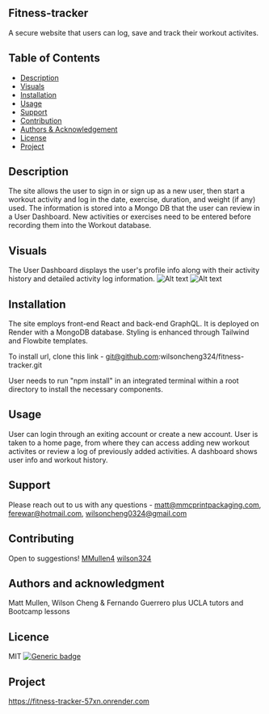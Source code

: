 ## Fitness-tracker
A secure website that users can log, save and track their workout activites.   

## Table of Contents
  - [Description](#project-description)
  - [Visuals](#visuals)
  - [Installation](#installation)
  - [Usage](#usage)
  - [Support](#support)
  - [Contribution](#contribution)
  - [Authors & Acknowledgement](#authors-and-acknowledgment)
  - [License](#license)
  - [Project](#project-status)


## Description
The site allows the user to sign in or sign up as a new user, then start a workout activity and log in the date, exercise, duration, and weight (if any) used.  The information is stored into a Mongo DB that the user can review in a User Dashboard.  New activities or exercises need to be entered before recording them into the Workout database.  

## Visuals
The User Dashboard displays the user's profile info along with their activity history and detailed activity log information. 
![Alt text](<Screenshot 2024-04-10 at 11.25.48 AM.png>)
![Alt text](<Screenshot 2024-04-10 at 12.20.41 PM.png>)


## Installation
The site employs front-end React and back-end GraphQL.  It is deployed on Render with a MongoDB database.  Styling is enhanced through Tailwind and Flowbite templates.

To install url, clone this link -
git@github.com:wilsoncheng324/fitness-tracker.git

User needs to run "npm install" in an integrated terminal within a root directory to install the necessary components.  

## Usage
User can login through an exiting account or create a new account.  User is taken to a home page, from where they can access adding new workout activites or review a log of previously added activities.  A dashboard shows user info and workout history.  

## Support
Please reach out to us with any questions - 
matt@mmcprintpackaging.com,
ferewar@hotmail.com,
wilsoncheng0324@gmail.com


## Contributing
Open to suggestions!
[MMullen4](https://github.com/MMullen4)
[wilson324](https://github.com/wilsoncheng324)


## Authors and acknowledgment
Matt Mullen, Wilson Cheng & Fernando Guerrero
plus UCLA tutors and Bootcamp lessons


## Licence
MIT
  [![Generic badge](https://img.shields.io/badge/License-MIT-green.svg)](https://choosealicense.com/licenses/mit/.)


## Project
https://fitness-tracker-57xn.onrender.com
